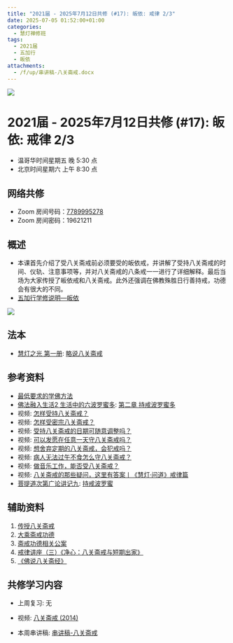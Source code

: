 ```yaml
---
title: "2021届 - 2025年7月12日共修 (#17): 皈依: 戒律 2/3"
date: 2025-07-05 01:52:00+01:00
categories:
  - 慧灯禅修班
tags:
  - 2021届
  - 五加行
  - 皈依
attachments:
  - /f/up/串讲稿-八关斋戒.docx
---
```

![](/f/up/maxresdefault.jpg)

# 2021届 - 2025年7月12日共修 (#17): 皈依: 戒律 2/3

* 温哥华时间星期五 晚 5:30 点
* 北京时间星期六 上午 8:30 点

## 网络共修

* Zoom 房间号码：[7789995278](https://zoom.us/j/7789995278)
* Zoom 房间密码：19621211

## 概述

* 本课首先介绍了受八关斋戒前必须要受的皈依戒，并讲解了受持八关斋戒的时间、仪轨、注意事项等，并对八关斋戒的八条戒一一进行了详细解释。最后当场为大家传授了皈依戒和八关斋戒。此外还强调在佛教殊胜日行善持戒，功德会有很大的不同。
* [](<>)[](<>)[](<>)[](<>)[](<>)[](<>)[](<>)[](<>)[](<>)[](https://fohuifayu.com/index.php/huideng-jiangtang/chanxiuke/zen-04/8656-zen04-gy)[五加行学修说明—皈依](https://fohuifayu.com/index.php/huideng-jiangtang/chanxiuke/zen-04/8656-zen04-gy)

![](/f/up/2042333577.jpg)

## 法本

* [慧灯之光 第一册](https://fohuifayu.com/index.php/huideng-zhiguang/huideng-series): [](https://fohuifayu.com/index.php/huideng-zhiguang/huideng-series/190-a00040)[](<>)[略说八关斋戒](https://fohuifayu.com/index.php/huideng-zhiguang/huideng-series/188-a00077)
  [](<>)[](<>)[](<>)[](<>)[](<>)[](<>)[](<>)[](<>)[](<>)[](<>)

## 参考资料[](https://fohuifayu.com/index.php/huideng-zhiguang/dianzi-congshu/foxue-jichu/9046-a00537?title=%E5%B1%85%E5%A3%AB%E4%BA%94%E6%88%92#anchor)

* [最低要求的学佛方法](https://fohuifayu.com/index.php/huideng-zhiguang/dianzi-congshu/foxue-jichu/9045-a00536?title=%E5%B1%85%E5%A3%AB%E4%BA%94%E6%88%92#anchor)
* [佛法融入生活2 生活中的六波罗蜜多](https://fohuifayu.com/index.php/huideng-zhiguang/dianzi-congshu/fofa-rongru-shenghuo/fofa-rongru-shenghuo-2): [第二章  持戒波罗蜜多](https://fohuifayu.com/index.php/huideng-zhiguang/dianzi-congshu/fofa-rongru-shenghuo/fofa-rongru-shenghuo-2/8597-a00510)
* 视频: [怎样受持八关斋戒？](https://fohuifayu.com/index.php/shipin-jingcui/wenda-zhailu/2058-W16015-V08?title=)
* 视频: [怎样受密宗八关斋戒？](https://fohuifayu.com/index.php/shipin-jingcui/wenda-zhailu/2394-V16023-V01?title=)
* 视频: [受持八关斋戒的日期可随意调整吗？](https://fohuifayu.com/index.php/shipin-jingcui/wenda-zhailu/2739-V16131-V15?title=)
* 视频: [可以发愿在任意一天守八关斋戒吗？](https://fohuifayu.com/index.php/shipin-jingcui/wenda-zhailu/2896-V16136-V03?title=)
* 视频: [想舍弃定期的八关斋戒，会犯戒吗？](https://fohuifayu.com/index.php/shipin-jingcui/wenda-zhailu/5486-V19009-V07?title=)
* 视频: [病人无法过午不食怎么守八关斋戒？](https://fohuifayu.com/index.php/shipin-jingcui/wenda-zhailu/4282-V18090-V15?title=)
* 视频: [做音乐工作，能否受八关斋戒？](https://fohuifayu.com/index.php/shipin-jingcui/wenda-zhailu/4730-V17082-V10?title=)
* 视频: [八关斋戒的那些疑问，这里有答案丨《慧灯·问道》戒律篇](https://fohuifayu.com/index.php/shipin-jingcui/huideng-wendao/diwuji/jielv-pian/5016-w20021?title=)
* [菩提道次第广论讲记九](https://www.xianmixuezi.com/%E9%81%93%E6%AC%A1%E7%AC%AC%E6%96%87%E5%BA%93/%E8%8F%A9%E6%8F%90%E9%81%93%E6%AC%A1%E7%AC%AC%E5%B9%BF%E8%AE%BA/%E4%B8%80%E9%9B%B6%E8%8F%A9%E6%8F%90%E9%81%93%E6%AC%A1%E7%AC%AC%E5%B9%BF%E8%AE%BA%E8%AE%B2%E8%AE%B0%E4%B9%9D/): [持戒波罗蜜](https://www.xianmixuezi.com/%E9%81%93%E6%AC%A1%E7%AC%AC%E6%96%87%E5%BA%93/%E8%8F%A9%E6%8F%90%E9%81%93%E6%AC%A1%E7%AC%AC%E5%B9%BF%E8%AE%BA/%E4%B8%80%E9%9B%B6%E8%8F%A9%E6%8F%90%E9%81%93%E6%AC%A1%E7%AC%AC%E5%B9%BF%E8%AE%BA%E8%AE%B2%E8%AE%B0%E4%B9%9D/%E6%8C%81%E6%88%92%E6%B3%A2%E7%BD%97%E8%9C%9C)

## **辅助资料**

1. [](/f/up/大圆满传承源流.jpg)[](<>)[](http://read.goodweb.net.cn/news/news_more.asp?lm2=716)[传授八关斋戒](https://www.zhihuihai.net/%E5%AD%A6%E4%BD%9B%E4%B9%8B%E5%AE%B6/%E4%BA%94%E9%83%A8%E5%A4%A7%E8%AE%BA/%E6%88%92%E5%BE%8B/%E4%BC%A0%E6%8E%88%E5%85%AB%E5%85%B3%E6%96%8B%E6%88%92)
2. [大乘斋戒功德](https://www.zhihuihai.net/%E5%AD%A6%E4%BD%9B%E4%B9%8B%E5%AE%B6/%E4%BA%94%E9%83%A8%E5%A4%A7%E8%AE%BA/%E6%88%92%E5%BE%8B/%E5%A4%A7%E4%B9%98%E6%96%8B%E6%88%92%E5%8A%9F%E5%BE%B7)
3. [斋戒功德相关公案](https://www.zhihuihai.net/%E5%AD%A6%E4%BD%9B%E4%B9%8B%E5%AE%B6/%E4%BA%94%E9%83%A8%E5%A4%A7%E8%AE%BA/%E6%88%92%E5%BE%8B/%E5%A4%A7%E4%B9%98%E6%96%8B%E6%88%92%E5%8A%9F%E5%BE%B7/%E6%96%8B%E6%88%92%E5%8A%9F%E5%BE%B7%E7%9B%B8%E5%85%B3%E5%85%AC%E6%A1%88)
4. [戒律讲座（三）《净心：八关斋戒与短期出家》](https://www.riyuebianzhao.com/%E7%B3%BB%E5%88%97%E8%AE%B2%E5%BA%A7/%E6%88%92%E5%BE%8B%E7%B3%BB%E5%88%97%E8%AE%B2%E5%BA%A7/%E6%88%92%E5%BE%8B%E8%AE%B2%E5%BA%A7%E4%B8%89%E5%87%80%E5%BF%83%E5%85%AB%E5%85%B3%E6%96%8B%E6%88%92%E4%B8%8E%E7%9F%AD%E6%9C%9F%E5%87%BA%E5%AE%B6)
5. [《佛说八关斋经》](http://www.fodizi.net/fojing/other/10485.html)

## 共修学习内容

* 上周复习: [](<>)[](<>)[](<>)[](<>)[](<>)[](<>)[](<>)[](/f/up/开显解脱道略释1-思考题.pptx)[](/f/up/开显解脱道略释2-思考题.pptx)[](/f/up/开显解脱道略释3-思考题.pptx)[](/f/up/开显解脱道略释4-思考题.pptx)[](https://fohuifayu.com/index.php/huideng-jiangtang/chanxiuke/zen-04/2542-l17092)无[](<>)[](<>)[](<>)[](<>)[](<>)[](<>)[](<>)[](<>)[](<>)[](<>)[](<>)
* 视频: [](https://www.youtube.com/watch?v=LBELbsSGdic)[](https://fohuifayu.com/index.php/huideng-jiangtang/huanqiu-xilie/malai-xiya/847-l15006?title=%E5%B1%85%E5%A3%AB%E4%BA%94%E6%88%92)[八关斋戒 (2014)](https://fohuifayu.com/index.php/huideng-jiangtang/sancheng-jielv/bie-jietuojie/530-l14065?title=)
* 本周串讲稿: [](/f/up/串讲稿-皈依境-传承上师vf.pdf)[串讲稿-八关斋戒](/f/up/串讲稿-八关斋戒.docx)

  [](<>)[](<>)[](<>)[](<>)[](<>)[](<>)[](<>)[](<>)[](<>)[](<>)[](<>)

  [](<>)
